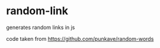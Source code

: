 # random-link
generates random links in js

code taken from https://github.com/punkave/random-words

